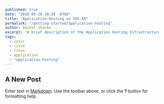 ```yaml
---
published: true
date: "2016-05-26 18:39 -0700"
title: "Application-Hosting on IOS-XR"
permalink: "/getting-started/application-hosting"
author: Akshat Sharma
excerpt: "A brief description of the Application Hosting Infrastructure on IOS-XR"
tags: 
  - iosxr
  - cisco
  - linux
  - application
  - "application-hosting"
---
```

## A New Post

Enter text in [Markdown](http://daringfireball.net/projects/markdown/). Use the toolbar above, or click the **?** button for formatting help.
